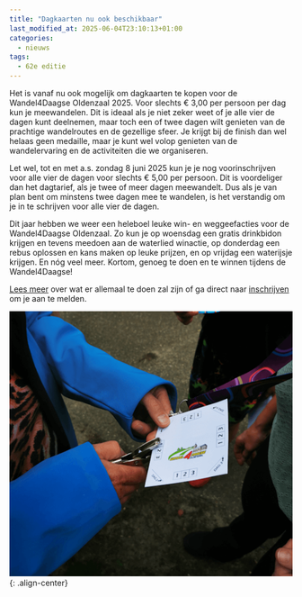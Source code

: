 ```yaml
---
title: "Dagkaarten nu ook beschikbaar"
last_modified_at: 2025-06-04T23:10:13+01:00
categories:
  - nieuws
tags:
  - 62e editie
---
```


Het is vanaf nu ook mogelijk om dagkaarten te kopen voor de Wandel4Daagse Oldenzaal 2025. Voor slechts € 3,00 per persoon per dag kun je meewandelen. Dit is ideaal als je niet zeker weet of je alle vier de dagen kunt deelnemen, maar toch een of twee dagen wilt genieten van de prachtige wandelroutes en de gezellige sfeer. Je krijgt bij de finish dan wel helaas geen medaille, maar je kunt wel volop genieten van de wandelervaring en de activiteiten die we organiseren.  

Let wel, tot en met a.s. zondag 8 juni 2025 kun je je nog voorinschrijven voor alle vier de dagen voor slechts € 5,00 per persoon. Dit is voordeliger dan het dagtarief, als je twee of meer dagen meewandelt. Dus als je van plan bent om minstens twee dagen mee te wandelen, is het verstandig om je in te schrijven voor alle vier de dagen.  

Dit jaar hebben we weer een heleboel leuke win- en weggeefacties voor de Wandel4Daagse Oldenzaal. Zo kun je op woensdag een gratis drinkbidon krijgen en tevens meedoen aan de waterlied winactie, op donderdag een rebus oplossen en kans maken op leuke prijzen, en op vrijdag een waterijsje krijgen. En nóg veel meer. Kortom, genoeg te doen en te winnen tijdens de Wandel4Daagse!

[Lees meer](/winacties) over wat er allemaal te doen zal zijn of ga direct naar [inschrijven](/inschrijven) om je aan te melden.  

![Knipkaart](/assets/images/news/2025/knipkaart.png){: .align-center}  